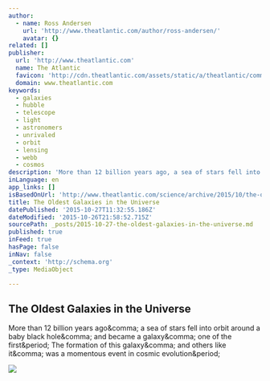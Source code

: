```yaml
---
author:
  - name: Ross Andersen
    url: 'http://www.theatlantic.com/author/ross-andersen/'
    avatar: {}
related: []
publisher:
  url: 'http://www.theatlantic.com'
  name: The Atlantic
  favicon: 'http://cdn.theatlantic.com/assets/static/a/theatlantic/common/img/favicon.ico'
  domain: www.theatlantic.com
keywords:
  - galaxies
  - hubble
  - telescope
  - light
  - astronomers
  - unrivaled
  - orbit
  - lensing
  - webb
  - cosmos
description: 'More than 12 billion years ago, a sea of stars fell into orbit around a baby black hole, and became a galaxy, one of the first. The formation of this galaxy, and others like it, was a momentous event in cosmic evolution.'
inLanguage: en
app_links: []
isBasedOnUrl: 'http://www.theatlantic.com/science/archive/2015/10/the-oldest-galaxies-ever-glimpsed/412300/?single_page=true'
title: The Oldest Galaxies in the Universe
datePublished: '2015-10-27T11:32:55.186Z'
dateModified: '2015-10-26T21:58:52.715Z'
sourcePath: _posts/2015-10-27-the-oldest-galaxies-in-the-universe.md
published: true
inFeed: true
hasPage: false
inNav: false
_context: 'http://schema.org'
_type: MediaObject

---
```

<article style=""><h1>The Oldest Galaxies in the Universe</h1><p>More than 12 billion years ago&amp;comma; a sea of stars fell into orbit around a baby black hole&amp;comma; and became a galaxy&amp;comma; one of the first&amp;period; The formation of this galaxy&amp;comma; and others like it&amp;comma; was a momentous event in cosmic evolution&amp;period;</p><img src="http://cdn.theatlantic.com/assets/media/img/mt/2015/10/hubble_big_bang/facebook.jpg?1445721390" /></article>